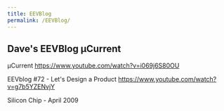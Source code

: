 ```yaml
---
title: EEVBlog
permalink: /EEVBlog/
---
```


Dave's EEVBlog µCurrent
-----------------------

µCurrent <https://www.youtube.com/watch?v=i069j6S80OU>

EEVblog \#72 - Let's Design a Product <https://www.youtube.com/watch?v=g7b5YZENvjY>

Silicon Chip - April 2009